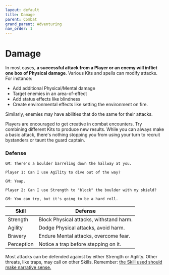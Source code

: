 ```yaml
---
layout: default
title: Damage
parent: Combat
grand_parent: Adventuring
nav_order: 1
---
```


# Damage

In most cases, **a successful attack from a Player or an enemy will inflict one box of Physical damage**. Various Kits and spells can modify attacks. For instance:

- Add additional Physical/Mental damage
- Target enemies in an area-of-effect
- Add status effects like blindness
- Create environmental effects like setting the environment on fire.

Similarly, enemies may have abilities that do the same for their attacks.

Players are encouraged to get creative in combat encounters. Try combining different Kits to produce new results. While you can always make a basic attack, there's nothing stopping you from using your turn to recruit bystanders or taunt the guard captain.

### Defense

    GM: There's a boulder barreling down the hallway at you.

    Player 1: Can I use Agility to dive out of the way?

    GM: Yeap.

    Player 2: Can I use Strength to "block" the boulder with my shield?

    GM: You can try, but it's going to be a hard roll.

| Skill      | Defense                                 |
| ---------- | --------------------------------------- |
| Strength   | Block Physical attacks, withstand harm. |
| Agility    | Dodge Physical attacks, avoid harm.     |
| Bravery    | Endure Mental attacks, overcome fear.   |
| Perception | Notice a trap before stepping on it.    |

Most attacks can be defended against by either Strength or Agility. Other threats, like traps, may call on other Skills. Remember: [the Skill used should make narrative sense.](https://fate-srd.com/fate-core/what-do-during-play#the-silver-rule) 
